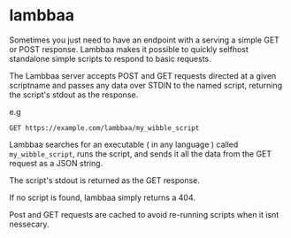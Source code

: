 # lambbaa

Sometimes you just need to have an endpoint with a serving a simple GET or POST response.
Lambbaa makes it possible to quickly selfhost standalone simple scripts to respond to basic requests.

The Lambbaa server accepts POST and GET requests directed at a given scriptname
and passes any data over STDIN to the named script, returning the script's
stdout as the response.

e.g

    GET https://example.com/lambbaa/my_wibble_script

Lambbaa searches for an executable ( in any language ) called
`my_wibble_script`, runs the script, and sends it all the data from the GET request as a JSON
string. 

The script's stdout is returned as the GET response.

If no script is found, lambbaa simply returns a 404.

Post and GET requests are cached to avoid re-running scripts when it isnt nessecary.


